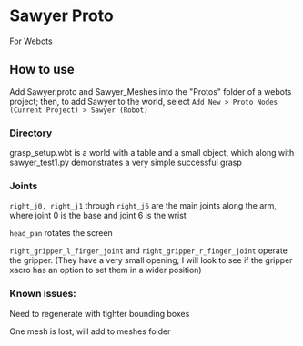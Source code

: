 # Sawyer Proto
For Webots

## How to use
Add Sawyer.proto and Sawyer_Meshes into the "Protos" folder of a webots project; then, to add Sawyer to the world, select `Add New > Proto Nodes (Current Project) > Sawyer (Robot)`

### Directory
grasp_setup.wbt is a world with a table and a small object, which along with sawyer_test1.py demonstrates a very simple successful grasp

### Joints 
`right_j0, right_j1` through `right_j6` are the main joints along the arm, where joint 0 is the base and joint 6 is the wrist

`head_pan` rotates the screen

`right_gripper_l_finger_joint` and `right_gripper_r_finger_joint` operate the gripper. (They have a very small opening; I will look to see if the gripper xacro has an option to set them in a wider position)

### Known issues:
Need to regenerate with tighter bounding boxes

One mesh is lost, will add to meshes folder
